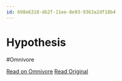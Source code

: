 ```yaml
---
id: 698e6318-db2f-11ee-8e93-9363a2df18b4
---
```


# Hypothesis
#Omnivore

[Read on Omnivore](https://omnivore.app/me/hypothesis-18e1050d7a8)
[Read Original](https://hypothes.is/a/r7MpaNsrEe6yYePVQC24kw)

